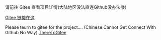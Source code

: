 请前往 Gitee 查看项目详情(大陆地区没法直连Github没办法喽)

[Gitee 链接在这](https://gitee.com/zimoyin/zmbl)


Please teurn to gitee for the project.... (Chinese Cannot Get Connect With Github No Way)
[ThereToGitee](https://gitee.com/zimoyin/zmbl)
